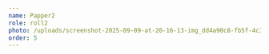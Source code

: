 ```yaml
---
name: Papper2
role: roll2
photo: /uploads/screenshot-2025-09-09-at-20-16-13-img_dd4a90c8-fb5f-4c3d-b67a-17520f016dea.jpg-jpeg-image-3024-×-4032-pixels-—-scaled-32_-.png
order: 5
---
```

